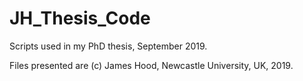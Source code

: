# JH_Thesis_Code
Scripts used in my PhD thesis, September 2019.

Files presented are (c) James Hood, Newcastle University, UK, 2019.
